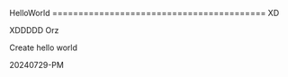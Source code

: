 HelloWorld
========================================= XD

XDDDDD
Orz


Create hello world

20240729-PM
